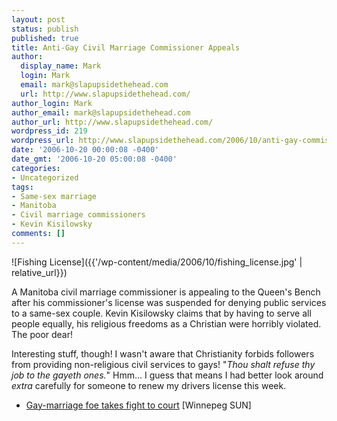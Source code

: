 ```yaml
---
layout: post
status: publish
published: true
title: Anti-Gay Civil Marriage Commissioner Appeals
author:
  display_name: Mark
  login: Mark
  email: mark@slapupsidethehead.com
  url: http://www.slapupsidethehead.com/
author_login: Mark
author_email: mark@slapupsidethehead.com
author_url: http://www.slapupsidethehead.com/
wordpress_id: 219
wordpress_url: http://www.slapupsidethehead.com/2006/10/anti-gay-commissioner-appeals/
date: '2006-10-20 00:00:08 -0400'
date_gmt: '2006-10-20 05:00:08 -0400'
categories:
- Uncategorized
tags:
- Same-sex marriage
- Manitoba
- Civil marriage commissioners
- Kevin Kisilowsky
comments: []
---
```

![Fishing License]({{'/wp-content/media/2006/10/fishing_license.jpg' | relative_url}})

A Manitoba civil marriage commissioner is appealing to the Queen's Bench after his commissioner's license was suspended for denying public services to a same-sex couple. Kevin Kisilowsky claims that by having to serve all people equally, his religious freedoms as a Christian were horribly violated. The poor dear!

Interesting stuff, though! I wasn't aware that Christianity forbids followers from providing non-religious civil services to gays! "_Thou shalt refuse thy job to the gayeth ones._" Hmm... I guess that means I had better look around _extra_ carefully for someone to renew my drivers license this week.

- [Gay-marriage foe takes fight to court](http://winnipegsun.com/News/Columnists/Brodbeck_Tom/2006/10/18/2058655.html) [Winnepeg SUN]
